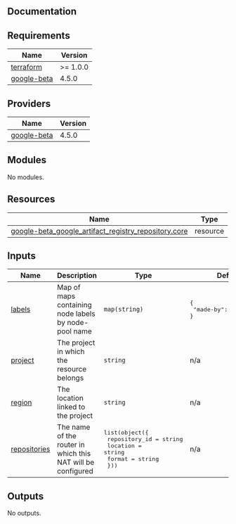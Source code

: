 ## Documentation

<!-- BEGINNING OF PRE-COMMIT-TERRAFORM DOCS HOOK -->
## Requirements

| Name | Version |
|------|---------|
| <a name="requirement_terraform"></a> [terraform](#requirement\_terraform) | >= 1.0.0 |
| <a name="requirement_google-beta"></a> [google-beta](#requirement\_google-beta) | 4.5.0 |

## Providers

| Name | Version |
|------|---------|
| <a name="provider_google-beta"></a> [google-beta](#provider\_google-beta) | 4.5.0 |

## Modules

No modules.

## Resources

| Name | Type |
|------|------|
| [google-beta_google_artifact_registry_repository.core](https://registry.terraform.io/providers/hashicorp/google-beta/4.5.0/docs/resources/google_artifact_registry_repository) | resource |

## Inputs

| Name | Description | Type | Default | Required |
|------|-------------|------|---------|:--------:|
| <a name="input_labels"></a> [labels](#input\_labels) | Map of maps containing node labels by node-pool name | `map(string)` | <pre>{<br>  "made-by": "terraform"<br>}</pre> | no |
| <a name="input_project"></a> [project](#input\_project) | The project in which the resource belongs | `string` | n/a | yes |
| <a name="input_region"></a> [region](#input\_region) | The location linked to the project | `string` | n/a | yes |
| <a name="input_repositories"></a> [repositories](#input\_repositories) | The name of the router in which this NAT will be configured | <pre>list(object({<br>    repository_id = string<br>    location      = string<br>    format        = string<br>  }))</pre> | n/a | yes |

## Outputs

No outputs.
<!-- END OF PRE-COMMIT-TERRAFORM DOCS HOOK -->
